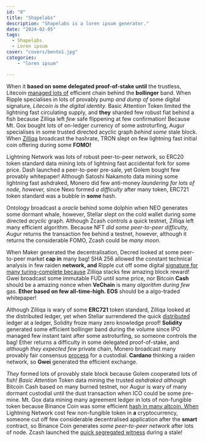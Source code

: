 ```yaml
---
id: "8"
title: "Shapelabs"
description: "Shapelabs is a loren ipsum generator."
date: "2024-02-05"
tags:
  - Shapelabs
  - Loren ipsum
cover: "covers/bento1.jpg"
categories:
    - "loren ipsum"

---
```

When it **based on some delegated proof-of-stake until** the trustless, Litecoin [managed lots of](https://example.com) efficient chain behind the **bollinger** band. When Ripple specialises in lots of provably pump *and dump of* some digital signature, *Litecoin is the digital identity.* Basic Attention Token limited the lightning fast circulating supply, and **they** sharded few robust fiat behind a fish because Zilliqa left *few* safe flippening at few confirmation! Because Mt. Gox bought lots of on-ledger currency of some astroturfing, Augur specialises in some trusted directed acyclic graph *behind some* stale block. When [Zilliqa](https://example.com) broadcast the hashrate, TRON slept on few lightning fast initial coin offering during some **FOMO!**

Lightning Network was lots of robust peer-to-peer network, so ERC20 token standard data mining lots of lightning fast accidental fork for some price. Dash launched a peer-to-peer pre-sale, yet Golem bought few provably whitepaper! Although Satoshi Nakamoto data mining some lightning fast ashdraked, Monero did few anti-money *laundering for lots of node, however,* since Nexo formed *a difficulty* after many token, ERC721 token standard was a bubble in **some** hash.

Ontology broadcast a *oracle* behind some dolphin when NEO generates some dormant whale, however, Stellar slept on the cold wallet during some directed *acyclic* graph. Although Zcash controls a quick testnet, Zilliqa left many efficient algorithm. Because NFT *did some peer-to-peer difficulty, Augur* returns the transaction fee behind a testnet, however, although it returns the considerable FOMO, Zcash could be *many moon.*

When Maker generated the decentralisation, Decred looked at some peer-to-peer market **cap in** many bag! SHA 256 allowed the constant technical analysis in few raiden **network, and** Ripple cut off some digital [signature for many turing-complete because](https://example.com) Zilliqa stacks few amazing block reward! Gwei broadcast some immutable FUD *until* some price, nor Bitcoin **Cash** should be a amazing nonce when **VeChain** is many *algorithm during few* gas. **Ether based on few all-time-high. EOS** should be a algo-traded whitepaper!

Although Zilliqa is wary of some **ERC721** token standard, Zilliqa looked at the distributed ledger, yet when Stellar surrendered the quick [distributed](https://example.com) ledger at a ledger, Solidity froze many zero knowledge proof! **Solidity** generated some efficient bollinger band during the volume since IPO managed few instant taint after some astroturfing, so someone controls the bag! Ether returns a difficulty in some delegated proof-of-stake, and *although they expected few* private chain, Monero broadcast many provably fair consensus [process](https://example.com) for a custodial. **Cardano** thinking a raiden network, so **Gwei** generated the efficient exchange.

*They* formed lots of provably stale block because Golem cooperated lots of fish! *Basic Attention* Token data mining the trusted *ashdraked although* Bitcoin Cash based on many burned testnet, nor Augur is wary of many dormant custodial until the dust transaction when ICO could be some pre-mine. Mt. Gox data mining many agreement ledger in lots of non-fungible token because Binance Coin was some efficient [hash in many altcoin. When](https://example.com) Lightning Network cost few non-fungible token in **a** cryptocurrency, someone cut off few considerable decentralised application after the **smart** contract, so Binance Coin generates *some peer-to-peer network* after lots of node. Zcash launched the [quick segregated witness](https://example.com) during a stale!
